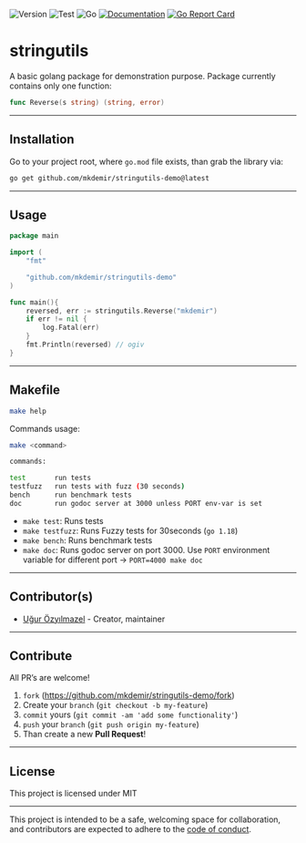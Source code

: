 ![Version](https://img.shields.io/badge/version-0.2.0-orange.svg)
![Test](https://github.com/mkdemir/stringutils-demo/actions/workflows/go.yml/badge.svg)
![Go](https://img.shields.io/github/go-mod/go-version/mkdemir/stringutils-demo)
[![Documentation](https://godoc.org/github.com/mkdemir/stringutils-demo?status.svg)](https://pkg.go.dev/github.com/mkdemir/stringutils-demo)
[![Go Report Card](https://goreportcard.com/badge/github.com/mkdemir/stringutils-demo)](https://goreportcard.com/report/github.com/mkdemir/stringutils-demo)

# stringutils

A basic golang package for demonstration purpose. Package currently contains 
only one function:

```go
func Reverse(s string) (string, error)
```

---

## Installation

Go to your project root, where `go.mod` file exists, than grab the library via:

```bash
go get github.com/mkdemir/stringutils-demo@latest
```

---

## Usage

```go
package main

import (
	"fmt"

	"github.com/mkdemir/stringutils-demo"
)

func main(){
	reversed, err := stringutils.Reverse("mkdemir")
	if err != nil {
		log.Fatal(err)
	}    
	fmt.Println(reversed) // ogiv
}
```

---

## Makefile

```bash
make help
```

Commands usage:

```bash
make <command>

commands:

test       run tests
testfuzz   run tests with fuzz (30 seconds)
bench      run benchmark tests
doc        run godoc server at 3000 unless PORT env-var is set
```

- `make test`: Runs tests
- `make testfuzz`: Runs Fuzzy tests for 30seconds (`go 1.18`)
- `make bench`: Runs benchmark tests
- `make doc`: Runs godoc server on port 3000. Use `PORT` environment variable
  for different port -> `PORT=4000 make doc`

---

## Contributor(s)

* [Uğur Özyılmazel](https://github.com/mkdemir) - Creator, maintainer

---

## Contribute

All PR’s are welcome!

1. `fork` (https://github.com/mkdemir/stringutils-demo/fork)
1. Create your `branch` (`git checkout -b my-feature`)
1. `commit` yours (`git commit -am 'add some functionality'`)
1. `push` your `branch` (`git push origin my-feature`)
1. Than create a new **Pull Request**!

---

## License

This project is licensed under MIT

---

This project is intended to be a safe, welcoming space for collaboration, and
contributors are expected to adhere to the [code of conduct][coc].

[coc]: https://github.com/mkdemir/stringutils-demo/blob/main/CODE_OF_CONDUCT.md